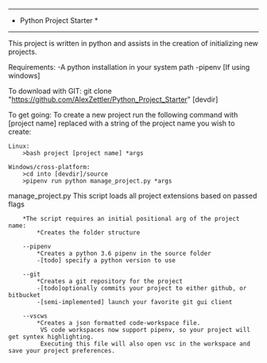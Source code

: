 **************************
* Python Project Starter *
**************************
This project is written in python and assists in the creation of initializing new projects.


Requirements:
    -A python installation in your system path
    -pipenv [If using windows]


To download with GIT:
    git clone "https://github.com/AlexZettler/Python_Project_Starter" [devdir]

    
To get going:
To create a new project run the following command with [project name] replaced with a string of the project name you wish to create:

    Linux:
        >bash project [project name] *args

    Windows/cross-platform:
        >cd into [devdir]/source
        >pipenv run python manage_project.py *args

manage_project.py
    This script loads all project extensions based on passed flags

        *The script requires an initial positional arg of the project name:
            *Creates the folder structure
        
        --pipenv
            *Creates a python 3.6 pipenv in the source folder
            -[todo] specify a python version to use

        --git
            *Creates a git repository for the project
            -[todo]optionally commits your project to either github, or bitbucket
            -[semi-implemented] launch your favorite git gui client

        --vscws
            *Creates a json formatted code-workspace file.
             VS code workspaces now support pipenv, so your project will get syntex highlighting.
             Executing this file will also open vsc in the workspace and save your project preferences.
